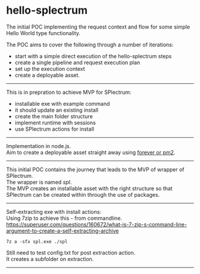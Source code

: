 # hello-splectrum

The initial POC implementing the request context and flow for some simple Hello World type functionality.

The POC aims to cover the following through a number of iterations:
 - start with a simple direct execution of the hello-splectrum steps
 - create a single pipeline and request execution plan
 - set up the execution context
 - create a deployable asset.

---

This is in prepration to achieve MVP for SPlectrum:
 - installable exe with example command
 - it should update an existing install
 - create the main folder structure
 - implement runtime with sessions
 - use SPlectrum actions for install

---

Implementation in node.js.  
Aim to create a deployable asset straight away using [forever or pm2](https://www.geeksforgeeks.org/how-to-run-a-node-js-application-permanently/?ref=ml_lbp).  

---

This initial POC contains the journey that leads to the MVP of wrapper of SPlectrum.  
The wrapper is named *spl*.  
The MVP creates an installable asset with the right structure so that SPlectrum can be created within through the use of packages.

---

Self-extracting exe with install actions:   
Using 7zip to achieve this - from commandline.  
https://superuser.com/questions/160672/what-is-7-zip-s-command-line-argument-to-create-a-self-extracting-archive  

```
7z a -sfx spl.exe ./spl
```
Still need to test config.txt for post extraction action.  
It creates a subfolder on extraction.

---